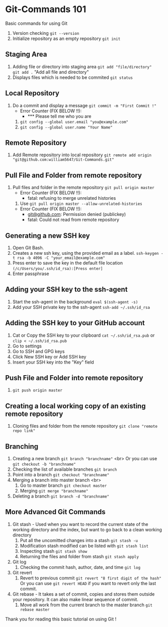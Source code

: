 # Git-Commands 101
Basic commands for using Git

1. Version checking
`git --version`
2. Initialize repository as an empty repository 
`git init`

## Staging Area
1. Adding file or directory into staging area
`git add "file/directory"`<br/>
`git add .` "Add all file and directory"
2. Displays files which is needed to be commited
`git status`

## Local Repository
1. Do a commit and display a message `git commit -m "First Commit !"`
   * Error Counter (FIX BELOW !!): 
     - *** Please tell me who you are 
   1. `git config --global user.email "you@example.com"`
   2. `git config --global user.name "Your Name"`
   
## Remote Repository
1. Add Remote repository into local repository `git remote add origin "git@github.com:william5647/Git-Commands.git"`

## Pull File and Folder from remote repository
1. Pull files and folder in the remote repository `git pull origin master`
   * Error Counter (FIX BELOW !!):
     - fatal: refusing to merge unrelated histories
   1. Use `git pull origin master --allow-unrelated-histories`
   * Error Counter (FIX BELOW !!): 
     - git@github.com: Permission denied (publickey)
     - fatal: Could not read from remote repository

## Generating a new SSH key
1. Open Git Bash.
2. Creates a new ssh key, using the provided email as a label. `ssh-keygen -t rsa -b 4096 -C "your_email@example.com"`
3. Press enter to save the key in the default file location `(/c/Users/you/.ssh/id_rsa):[Press enter]`
4. Enter passphrase

## Adding your SSH key to the ssh-agent
1. Start the ssh-agent in the background `eval $(ssh-agent -s)`
2. Add your SSH private key to the ssh-agent `ssh-add ~/.ssh/id_rsa`

## Adding the SSH key to your GitHub account
1. Cat or Copy the SSH key to your clipboard
`cat ~/.ssh/id_rsa.pub` or `clip < ~/.ssh/id_rsa.pub`
2. Go to settings
3. Go to SSH and GPG keys
4. Click New SSH key or Add SSH key
5. Insert your SSH key into the "Key" field

## Push File and Folder into remote repository
1. `git push origin master`

## Creating a local working copy of an existing remote repository
1. Cloning files and folder from the remote repository `git clone "remote repo link"`

## Branching
1. Creating a new branch `git branch "branchname"` <br\>
    Or you can use `git checkout -b "branchname"`
2. Checking the list of available branches `git branch`
3. Point into a branch `git checkout "branchname"`
4. Merging a branch into master branch <br\>
    1. Go to master branch `git checkout master`
    2. Merging `git merge "branchname"`
5. Deleting a branch `git branch -d "branchname"`

## More Advanced Git Commands
1. Git stash - Used when you want to record the current state of the working directory and the index, but want to go back to a clean working directory
    1. Put all the uncomitted changes into a stash `git stash -u`
    2. Modification stash modified can be listed with `git stash list`
    3. Inspecting stash `git stash show`
    4. Returning the files and folder from stash `git stash apply`
 2. Git log
    1. Checking the commit hash, author, date, and time `git log`
 3. Git revert
    1. Revert to previous commit `git revert "8 first digit of the hash"`</br>
        Or you can use `git revert HEAD` if you want to revert only the last commit.
 4. Git rebase - It takes a set of commit, copies and stores them outside your repository. It can also make linear sequence of commit.
    1. Move all work from the current branch to the master branch `git rebase master`

Thank you for reading this basic tutorial on using Git !
